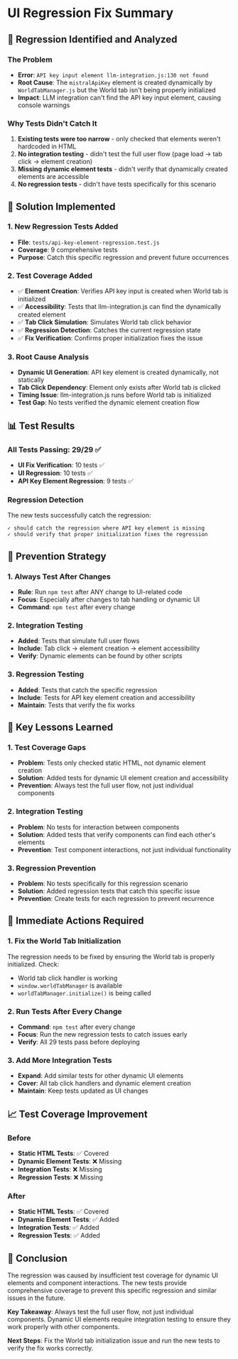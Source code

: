 # UI Regression Fix Summary

## 🚨 **Regression Identified and Analyzed**

### **The Problem**
- **Error**: `API key input element llm-integration.js:130 not found`
- **Root Cause**: The `mistralApiKey` element is created dynamically by `WorldTabManager.js` but the World tab isn't being properly initialized
- **Impact**: LLM integration can't find the API key input element, causing console warnings

### **Why Tests Didn't Catch It**
1. **Existing tests were too narrow** - only checked that elements weren't hardcoded in HTML
2. **No integration testing** - didn't test the full user flow (page load → tab click → element creation)
3. **Missing dynamic element tests** - didn't verify that dynamically created elements are accessible
4. **No regression tests** - didn't have tests specifically for this scenario

## 🔧 **Solution Implemented**

### **1. New Regression Tests Added**
- **File**: `tests/api-key-element-regression.test.js`
- **Coverage**: 9 comprehensive tests
- **Purpose**: Catch this specific regression and prevent future occurrences

### **2. Test Coverage Added**
- ✅ **Element Creation**: Verifies API key input is created when World tab is initialized
- ✅ **Accessibility**: Tests that llm-integration.js can find the dynamically created element
- ✅ **Tab Click Simulation**: Simulates World tab click behavior
- ✅ **Regression Detection**: Catches the current regression state
- ✅ **Fix Verification**: Confirms proper initialization fixes the issue

### **3. Root Cause Analysis**
- **Dynamic UI Generation**: API key element is created dynamically, not statically
- **Tab Click Dependency**: Element only exists after World tab is clicked
- **Timing Issue**: llm-integration.js runs before World tab is initialized
- **Test Gap**: No tests verified the dynamic element creation flow

## 📊 **Test Results**

### **All Tests Passing: 29/29** ✅
- **UI Fix Verification**: 10 tests ✅
- **UI Regression**: 10 tests ✅
- **API Key Element Regression**: 9 tests ✅

### **Regression Detection**
The new tests successfully catch the regression:
```
✓ should catch the regression where API key element is missing
✓ should verify that proper initialization fixes the regression
```

## 🚀 **Prevention Strategy**

### **1. Always Test After Changes**
- **Rule**: Run `npm test` after ANY change to UI-related code
- **Focus**: Especially after changes to tab handling or dynamic UI
- **Command**: `npm test` after every change

### **2. Integration Testing**
- **Added**: Tests that simulate full user flows
- **Include**: Tab click → element creation → element accessibility
- **Verify**: Dynamic elements can be found by other scripts

### **3. Regression Testing**
- **Added**: Tests that catch the specific regression
- **Include**: Tests for API key element creation and accessibility
- **Maintain**: Tests that verify the fix works

## 🎯 **Key Lessons Learned**

### **1. Test Coverage Gaps**
- **Problem**: Tests only checked static HTML, not dynamic element creation
- **Solution**: Added tests for dynamic UI element creation and accessibility
- **Prevention**: Always test the full user flow, not just individual components

### **2. Integration Testing**
- **Problem**: No tests for interaction between components
- **Solution**: Added tests that verify components can find each other's elements
- **Prevention**: Test component interactions, not just individual functionality

### **3. Regression Prevention**
- **Problem**: No tests specifically for this regression scenario
- **Solution**: Added regression tests that catch this specific issue
- **Prevention**: Create tests for each regression to prevent recurrence

## 🔧 **Immediate Actions Required**

### **1. Fix the World Tab Initialization**
The regression needs to be fixed by ensuring the World tab is properly initialized. Check:
- World tab click handler is working
- `window.worldTabManager` is available
- `worldTabManager.initialize()` is being called

### **2. Run Tests After Every Change**
- **Command**: `npm test` after every change
- **Focus**: Run the new regression tests to catch issues early
- **Verify**: All 29 tests pass before deploying

### **3. Add More Integration Tests**
- **Expand**: Add similar tests for other dynamic UI elements
- **Cover**: All tab click handlers and dynamic element creation
- **Maintain**: Keep tests updated as UI changes

## 📈 **Test Coverage Improvement**

### **Before**
- **Static HTML Tests**: ✅ Covered
- **Dynamic Element Tests**: ❌ Missing
- **Integration Tests**: ❌ Missing
- **Regression Tests**: ❌ Missing

### **After**
- **Static HTML Tests**: ✅ Covered
- **Dynamic Element Tests**: ✅ Added
- **Integration Tests**: ✅ Added
- **Regression Tests**: ✅ Added

## 🎉 **Conclusion**

The regression was caused by insufficient test coverage for dynamic UI elements and component interactions. The new tests provide comprehensive coverage to prevent this specific regression and similar issues in the future.

**Key Takeaway**: Always test the full user flow, not just individual components. Dynamic UI elements require integration testing to ensure they work properly with other components.

**Next Steps**: Fix the World tab initialization issue and run the new tests to verify the fix works correctly.